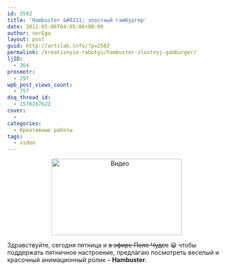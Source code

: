 ```yaml
---
id: 2582
title: 'Hambuster &#8211; злостный гамбургер'
date: 2011-05-06T04:05:06+00:00
author: serEga
layout: post
guid: http://artslab.info/?p=2582
permalink: /kreativnyie-rabotyi/hambuster-zlostnyj-gamburger/
ljID:
  - 364
prosmotr:
  - 297
wpb_post_views_count:
  - 757
dsq_thread_id:
  - 1576287622
cover:
  - 
categories:
  - Креативные работы
tags:
  - video
---
```

<center>
  <a href="http://img.artslab.info/hambuster.jpg"><img src="http://img.artslab.info/hambuster-300x176.jpg" alt="Видео" title="Hambuster" width="300" height="176" class="alignnone size-medium wp-image-2583" /></a>
</center>

Здравствуйте, сегодня пятница и <del datetime="2011-05-06T00:54:41+00:00">в эфире Поле Чудес</del> 😀 чтобы поддержать пятничное настроение, предлагаю посмотреть веселый и красочный анимационный ролик &#8211; **Hambuster**.

<center>
</center>